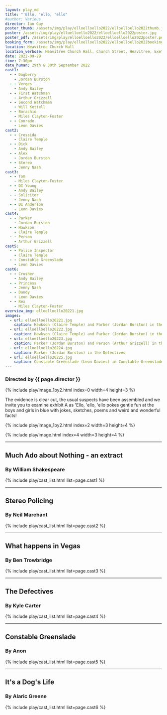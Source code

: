 ```yaml
---
layout: play_md
title: "'Ello, 'ello, 'ello"
#author: Various
director: Ian Guy
poster_thumb: /assets/img/play/elloelloello2022/elloelloello2022thumb.jpg
poster: /assets/img/play/elloelloello2022/elloelloello2022poster.jpg
poster_pdf: /assets/img/play/elloelloello2022/elloelloello2022poster.pdf
booking_form: /assets/img/play/elloelloello2022/elloelloello2022bookingform.pdf
location: Heavitree Church Hall
location_verbose: Heavitree Church Hall, Church Street, Heavitree, Exeter, EX2 5EH
date: 2022-09-29
time: 7:30pm
date_human: 29th & 30th September 2022
cast1:
  - - Dogberry
    - Jordan Burston
  - - Verges
    - Andy Bailey
  - - First Watchman
    - Arthur Grizzell
  - - Second Watchman
    - Will Kettell
  - - Borachio
    - Miles Clayton-Foster
  - - Conrade
    - Leon Davies
cast2:
  - - Cressida
    - Claire Temple
  - - Dick
    - Andy Bailey
  - - Alex
    - Jordan Burston
  - - Stereo
    - Jenny Nash
cast3:
  - - Tom
    - Miles Clayton-Foster
  - - DI Young
    - Andy Bailey
  - - Solicitor
    - Jenny Nash
  - - DI Anderson
    - Leon Davies
cast4:
  - - Parker
    - Jordan Burston
  - - Hawkson
    - Claire Temple
  - - Person
    - Arthur Grizzell
cast5:
  - - Police Inspector
    - Claire Temple
  - - Constable Greenslade
    - Leon Davies
cast6:
  - - Crusher
    - Andy Bailey
  - - Princess
    - Jenny Nash
  - - Dandy
    - Leon Davies
  - - Rex
    - Miles Clayton-Foster
overview_img: elloelloello20221.jpg
images:
  - url: elloelloello20221.jpg
    caption: Hawkson (Claire Temple) and Parker (Jordan Burston) in the Defectives
  - url: elloelloello20222.jpg
    caption: Hawkson (Claire Temple) and Parker (Jordan Burston) in the Defectives
  - url: elloelloello20223.jpg
    caption: Parker (Jordan Burston) and Person (Arthur Grizzell) in the Defectives
  - url: elloelloello20224.jpg
    caption: Parker (Jordan Burston) in the Defectives
  - url: elloelloello20225.jpg
    caption: Constable Greenslade (Leon Davies) in Constable Greenslade
---
```


### Directed by {{ page.director }}

{% include play/image_1by2.html index=0 width=4 height=3 %}

The evidence is clear cut, the usual suspects have been assembled and we invite
you to examine exhibit A as 'Ello, 'ello, 'ello pokes gentle fun at the boys and
girls in blue with jokes, sketches, poems and weird and wonderful facts!

{% include play/image_1by2.html index=2 width=3 height=4 %}

{% include play/image.html index=4 width=3 height=4 %}

---

## Much Ado about Nothing - an extract
### By William Shakespeare

{% include play/cast_list.html list=page.cast1 %}

---

## Stereo Policing
### By Neil Marchant

{% include play/cast_list.html list=page.cast2 %}

---

## What happens in Vegas
### By Ben Trowbridge

{% include play/cast_list.html list=page.cast3 %}

---

## The Defectives
### By Kyle Carter

{% include play/cast_list.html list=page.cast4 %}

---

## Constable Greenslade
### By Anon

{% include play/cast_list.html list=page.cast5 %}

---

## It's a Dog's Life
### By Alaric Greene

{% include play/cast_list.html list=page.cast6 %}

